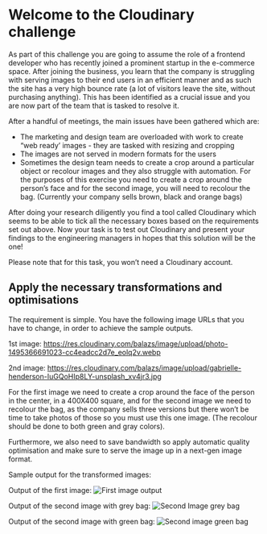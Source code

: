 # Welcome to the Cloudinary challenge

As part of this challenge you are going to assume the role of a frontend developer who has recently joined a prominent startup in the e-commerce space. After joining the business, you learn that the company is struggling with serving images to their end users in an efficient manner and as such the site has a very high bounce rate (a lot of visitors leave the site, without purchasing anything). This has been identified as a crucial issue and you are now part of the team that is tasked to resolve it.

After a handful of meetings, the main issues have been gathered which are:
- The marketing and design team are overloaded with work to create “web ready’ images - they are tasked with resizing and cropping
- The images are not served in modern formats for the users
- Sometimes the design team needs to create a crop around a particular object or recolour images and they also struggle with automation. For the purposes of this exercise you need to create a crop around the person’s face and for the second image, you will need to recolour the bag. (Currently your company sells brown, black and orange bags)

After doing your research diligently you find a tool called Cloudinary which seems to be able to tick all the necessary boxes based on the requirements set out above.
Now your task is to test out Cloudinary and present your findings to the engineering managers in hopes that this solution will be the one! 

Please note that for this task, you won’t need a Cloudinary account.

## Apply the necessary transformations and optimisations

The requirement is simple. You have the following image URLs that you have to change, in order to achieve the sample outputs.

1st image:
https://res.cloudinary.com/balazs/image/upload/photo-1495366691023-cc4eadcc2d7e_eolq2v.webp

2nd image: 
https://res.cloudinary.com/balazs/image/upload/gabrielle-henderson-IuGQoHIp8LY-unsplash_xv4jr3.jpg

For the first image we need to create a crop around the face of the person in the center, in a 400X400 square, and for the second image we need to recolour the bag, as the company sells three versions but there won’t be time to take photos of those so you must use this one image. (The recolour should be done to both green and gray colors).

Furthermore, we also need to save bandwidth so apply automatic quality optimisation and make sure to serve the image up in a next-gen image format.

Sample output for the transformed images:

Output of the first image:
![First image output](https://res.cloudinary.com/balazs/image/upload/v1713441346/Cloudinary%20Challenge/photo-1495366691023-cc4eadcc2d7e_eolq2v_rzaekf.webp)

Output of the second image with grey bag:
![Second Image grey bag](https://res.cloudinary.com/balazs/image/upload/v1713441347/Cloudinary%20Challenge/gabrielle-henderson-IuGQoHIp8LY-unsplash_xv4jr3_iyq7a6.jpg)

Output of the second image with green bag:
![Second image green bag](https://res.cloudinary.com/balazs/image/upload/v1713441346/Cloudinary%20Challenge/gabrielle-henderson-IuGQoHIp8LY-unsplash_xv4jr3-2_dppbes.jpg)






